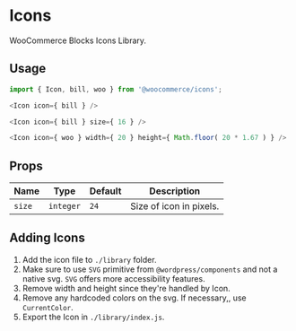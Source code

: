 # Icons

WooCommerce Blocks Icons Library.

## Usage

```js
import { Icon, bill, woo } from '@woocommerce/icons';

<Icon icon={ bill } />

<Icon icon={ bill } size={ 16 } />

<Icon icon={ woo } width={ 20 } height={ Math.floor( 20 * 1.67 ) } />
```

## Props

Name | Type | Default | Description
--- | --- | --- | ---
`size` | `integer` | `24` | Size of icon in pixels.


## Adding Icons

1. Add the icon file to `./library` folder.
2. Make sure to use `SVG` primitive from `@wordpress/components` and not a native svg. `SVG` offers more accessibility features.
3. Remove width and height since they're handled by Icon.
4. Remove any hardcoded colors on the svg. If necessary,, use `CurrentColor`.
5. Export the Icon in `./library/index.js`.